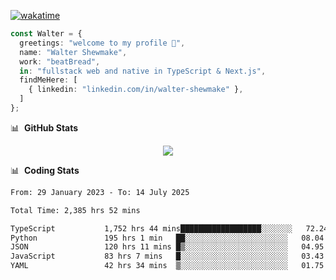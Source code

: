 [![wakatime](https://wakatime.com/badge/user/633611a5-2410-4a66-96ad-ce6a6df384d0.svg)](https://wakatime.com/@633611a5-2410-4a66-96ad-ce6a6df384d0)

```ts
const Walter = {
  greetings: "welcome to my profile 👋",
  name: "Walter Shewmake",
  work: "beatBread",
  in: "fullstack web and native in TypeScript & Next.js",
  findMeHere: [
    { linkedin: "linkedin.com/in/walter-shewmake" },
  ]
};
```

📊 &nbsp;**GitHub Stats**

<p align="center">
<img src="https://streak-stats.demolab.com?user=waltershewmake&theme=monokai&short_numbers=true)](https://git.io/streak-stats" />
</p>

📊 &nbsp;**Coding Stats**

<!--![Wwakatime stats](https://github-readme-stats.vercel.app/api/wakatime?username=waltershewmake&hide_title=true&hide_border=true&langs_count=5&bg_color=00000000&text_color=777)-->


<!--START_SECTION:waka-->

```txt
From: 29 January 2023 - To: 14 July 2025

Total Time: 2,385 hrs 52 mins

TypeScript           1,752 hrs 44 mins██████████████████░░░░░░░   72.24 %
Python               195 hrs 1 min   ██░░░░░░░░░░░░░░░░░░░░░░░   08.04 %
JSON                 120 hrs 11 mins █▒░░░░░░░░░░░░░░░░░░░░░░░   04.95 %
JavaScript           83 hrs 7 mins   █░░░░░░░░░░░░░░░░░░░░░░░░   03.43 %
YAML                 42 hrs 34 mins  ▒░░░░░░░░░░░░░░░░░░░░░░░░   01.75 %
```

<!--END_SECTION:waka-->
